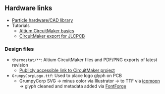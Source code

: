 ## Hardware links

- [Particle hardware/CAD library](https://github.com/particle-iot/hardware-libraries)
- Tutorials
    - [Altium CircuitMaker basics](https://documentation.circuitmaker.com/display/CMAK/From+Idea+to+Manufacture+-+Driving+a+PCB+Design+through+CircuitMaker)
    - [CircuitMaker export for JLCPCB](https://support.jlcpcb.com/article/48-how-to-export-altium-circuitmaker-pcb-to-gerber-files)

### Design files
- `thermostat/**`: Altium CircuitMaker files and PDF/PNG exports of latest revision
    - [Publicly accessible link to CircuitMaker project](https://workspace.circuitmaker.com/Projects/Details/Robin-Giese/WarmAndFuzzy-Thermostat)
- `GrumpyCorpLogo.ttf`: Used to place logo glyph on PCB
    - GrumpyCorp SVG -> minus color via Illustrator -> to TTF via [icomoon](https://icomoon.io/app/) -> glyph cleaned and metadata added via [FontForge](https://fontforge.github.io/en-US/)
